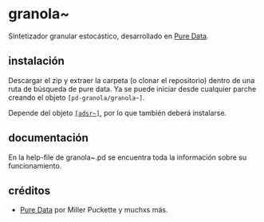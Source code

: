 # granola~
Sintetizador granular estocástico, desarrollado en [Pure Data](https://github.com/pure-data/pure-data).  
  

## instalación
Descargar el zip y extraer la carpeta (o clonar el repositorio) dentro de una ruta de búsqueda de pure data. Ya se puede iniciar desde cualquier parche creando el objeto `[pd-granola/granola~]`.  
  
Depende del objeto [`[adsr~]`](https://github.com/martindylan/pd-adsr), por lo que también deberá instalarse.

## documentación
En la help-file de granola~.pd se encuentra toda la información sobre su funcionamiento.

## créditos
- [Pure Data](https://github.com/pure-data/pure-data) por Miller Puckette y muchxs más.
